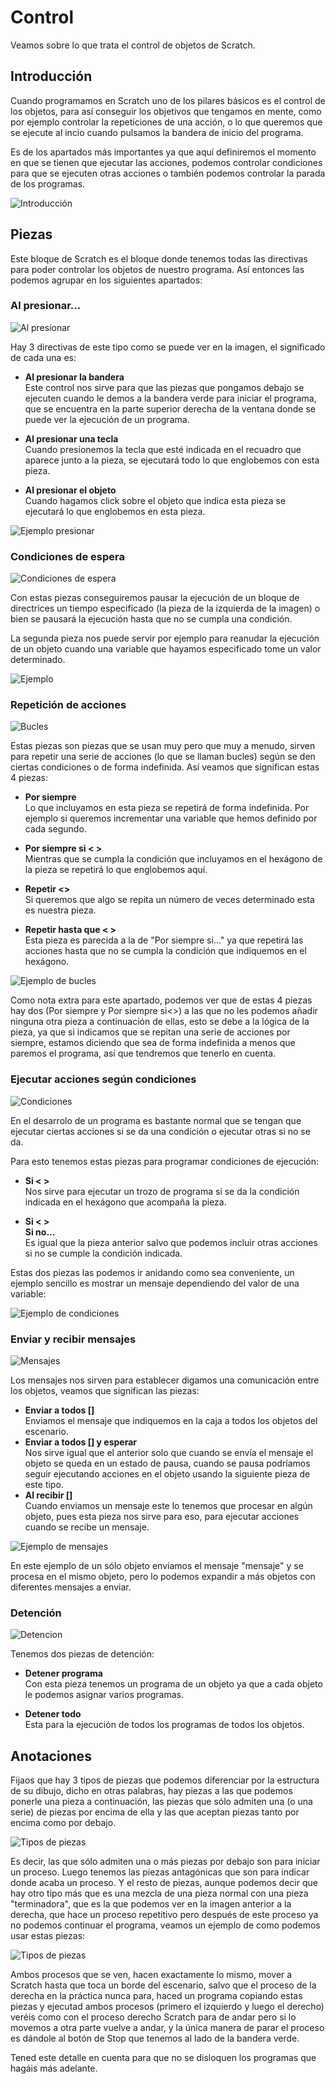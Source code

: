 # Control
Veamos sobre lo que trata el control de objetos de Scratch.

## Introducción
Cuando programamos en Scratch uno de los pilares básicos es el control de los objetos, para así conseguir los objetivos que tengamos en mente, como por ejemplo controlar la repeticiones de una acción, o lo que queremos que se ejecute al incio cuando pulsamos la bandera de inicio del programa.

Es de los apartados más importantes ya que aquí definiremos el momento en que se tienen que ejecutar las acciones, podemos controlar condiciones para que se ejecuten otras acciones o también podemos controlar la parada de los programas.


![](../img/Tema3_control_introduccion.png "Introducción")

## Piezas
Este bloque de Scratch es el bloque donde tenemos todas las directivas para poder controlar los objetos de nuestro programa.
Así entonces las podemos agrupar en los siguientes apartados:

### Al presionar...
![](../img/Tema3_control_alpresionar.png "Al presionar")

Hay 3 directivas de este tipo como se puede ver en la imagen, el significado de cada una es:

* **Al presionar la bandera** <br>
Este control nos sirve para que las piezas que pongamos debajo se ejecuten cuando le demos a la bandera verde para iniciar el programa, que se encuentra en la parte superior derecha de la ventana donde se puede ver la ejecución de un programa.

* **Al presionar una tecla** <br>
Cuando presionemos la tecla que esté indicada en el recuadro que aparece junto a la pieza, se ejecutará todo lo que englobemos con esta pieza.

* **Al presionar el objeto** <br>
Cuando hagamos click sobre el objeto que indica esta pieza se ejecutará lo que englobemos en esta pieza.

![](../img/Tema3_control_alpresionar_ejemplo.png "Ejemplo presionar")

### Condiciones de espera

![](../img/Tema3_control_condicionespera.png "Condiciones de espera")

Con estas piezas conseguiremos pausar la ejecución de un bloque de directrices un tiempo especificado (la pieza de la izquierda de la imagen) o bien se pausará la ejecución hasta que no se cumpla una condición.

La segunda pieza nos puede servir por ejemplo para reanudar la ejecución de un objeto cuando una variable que hayamos especificado tome un valor determinado.

![](../img/Tema3_control_condicionespera_ejemplo.png "Ejemplo")

### Repetición de acciones

![](../img/Tema3_control_bucles.png "Bucles")

Estas piezas son piezas que se usan muy pero que muy a menudo, sirven para repetir una serie de acciones (lo que se llaman bucles) según se den ciertas condiciones o de forma indefinida. Así veamos que significan estas 4 piezas:

* **Por siempre** <br>
Lo que incluyamos en esta pieza se repetirá de forma indefinida. Por ejemplo si queremos incrementar una variable que hemos definido por cada segundo.

* **Por siempre si < >** <br>
Mientras que se cumpla la condición que incluyamos en el hexágono de la pieza se repetirá lo que englobemos aquí.

* **Repetir <>** <br>
Si queremos que algo se repita un número de veces determinado esta es nuestra pieza.

* **Repetir hasta que < >** <br>
Esta pieza es parecida a la de "Por siempre si..." ya que repetirá las acciones hasta que no se cumpla la condición que indiquemos en el hexágono.

![](../img/Tema3_control_bucles_ejemplo.png "Ejemplo de bucles")

Como nota extra para este apartado, podemos ver que de estas 4 piezas hay dos (Por siempre y Por siempre si<>) a las que no les podemos añadir ninguna otra pieza a continuación de ellas, esto se debe a la lógica de la pieza, ya que si indicamos que se repitan una serie de acciones por siempre, estamos diciendo que sea de forma indefinida a menos que paremos el programa, así que tendremos que tenerlo en cuenta.

### Ejecutar acciones según condiciones

![](../img/Tema3_control_condicionales.png "Condiciones")

En el desarrolo de un programa es bastante normal que se tengan que ejecutar ciertas acciones si se da una condición o ejecutar otras si no se da.

Para esto tenemos estas piezas para programar condiciones de ejecución:

* **Si < >** <br>
Nos sirve para ejecutar un trozo de programa si se da la condición indicada en el hexágono que acompaña la pieza.

* **Si < > <br> Si no...** <br>
Es igual que la pieza anterior salvo que podemos incluir otras acciones si no se cumple la condición indicada.

Estas dos piezas las podemos ir anidando como sea conveniente, un ejemplo sencillo es mostrar un mensaje dependiendo del valor de una variable:

![](../img/Tema3_control_condicionales_ejemplo.png "Ejemplo de condiciones")

### Enviar y recibir mensajes

![](../img/Tema3_control_mensajes.png "Mensajes")

Los mensajes nos sirven para establecer digamos una comunicación entre los objetos, veamos que significan las piezas:

* **Enviar a todos []** <br>
Enviamos el mensaje que indiquemos en la caja a todos los objetos del escenario.
* **Enviar a todos [] y esperar** <br>
Nos sirve igual que el anterior solo que cuando se envía el mensaje el objeto se queda en un estado de pausa, cuando se pausa podríamos seguir ejecutando acciones en el objeto usando la siguiente pieza de este tipo.
* **Al recibir []** <br>
Cuando enviamos un mensaje este lo tenemos que procesar en algún objeto, pues esta pieza nos sirve para eso, para ejecutar acciones cuando se recibe un mensaje.

![](../img/Tema3_control_mensajes_ejemplo.png "Ejemplo de mensajes")

En este ejemplo de un sólo objeto enviamos el mensaje "mensaje" y se procesa en el mismo objeto, pero lo podemos expandir a más objetos con diferentes mensajes a enviar.

### Detención
![](../img/Tema3_control_detencion.png "Detencion")

Tenemos dos piezas de detención:

* **Detener programa** <br>
Con esta pieza tenemos un programa de un objeto ya que a cada objeto le podemos asignar varios programas.

* **Detener todo** <br>
Esta para la ejecución de todos los programas de todos los objetos.

## Anotaciones
Fijaos que hay 3 tipos de piezas que podemos diferenciar por la estructura de su dibujo, dicho en otras palabras, hay piezas a las que podemos ponerle una pieza a continuación, las piezas que sólo admiten una (o una serie) de piezas por encima de ella y las que aceptan piezas tanto por encima como por debajo.

![](../img/Tema3_control_tipospiezas.png "Tipos de piezas")

Es decir, las que sólo admiten una o más piezas por debajo son para iniciar un proceso. Luego tenemos las piezas antagónicas que son para indicar donde acaba un proceso. Y el resto de piezas, aunque podemos decir que hay otro tipo más que es una mezcla de una pieza normal con una pieza "terminadora", que es la que podemos ver en la imagen anterior a la derecha, que hace un proceso repetitivo pero después de este proceso ya no podemos continuar el programa, veamos un ejemplo de como podemos usar estas piezas:

![](../img/Tema3_control_anotaciones_ejemplo.png "Tipos de piezas")

Ambos procesos que se ven, hacen exactamente lo mismo, mover a Scratch hasta que toca un borde del escenario, salvo que el proceso de la derecha en la práctica nunca para, haced un programa copiando estas piezas y ejecutad ambos procesos (primero el izquierdo y luego el derecho) veréis como con el proceso derecho Scratch para de andar pero si lo movemos a otra parte vuelve a andar, y la única manera de parar el proceso es dándole al botón de Stop que tenemos al lado de la bandera verde.

Tened este detalle en cuenta para que no se disloquen los programas que hagáis más adelante.